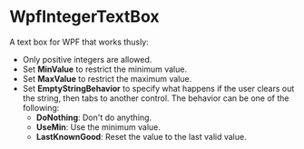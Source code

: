 # WpfIntegerTextBox

A text box for WPF that works thusly:

* Only positive integers are allowed.
* Set **MinValue** to restrict the minimum value.
* Set **MaxValue** to restrict the maximum value.
* Set **EmptyStringBehavior** to specify what happens if the user clears out the string, then tabs to another control.  The behavior can be one of the following:
  * **DoNothing**: Don't do anything.
  * **UseMin**: Use the minimum value.
  * **LastKnownGood**: Reset the value to the last valid value.
